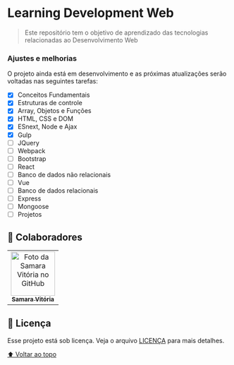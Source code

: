 # Learning Development Web

<!---Esses são exemplos. Veja https://shields.io para outras pessoas ou para personalizar este conjunto de escudos. Você pode querer incluir dependências, status do projeto e informações de licença aqui--->

> Este repositório tem o objetivo de aprendizado das tecnologias relacionadas ao Desenvolvimento Web

### Ajustes e melhorias

O projeto ainda está em desenvolvimento e as próximas atualizações serão voltadas nas seguintes tarefas:

- [x] Conceitos Fundamentais
- [x] Estruturas de controle
- [x] Array, Objetos e Funções
- [x] HTML, CSS e DOM
- [x] ESnext, Node e Ajax
- [x] Gulp
- [ ] JQuery
- [ ] Webpack
- [ ] Bootstrap
- [ ] React
- [ ] Banco de dados não relacionais
- [ ] Vue
- [ ] Banco de dados relacionais
- [ ] Express
- [ ] Mongoose
- [ ] Projetos 

## 🤝 Colaboradores

<table>
  <tr>
    <td align="center">
      <a href="#">
        <img src="[https://media.licdn.com/dms/image/D4D03AQFPNXrqXphbrQ/profile-displayphoto-shrink_200_200/0/1669081570828?e=1684368000&v=beta&t=zaSdLyYijQJM1GqY4fcNpXRj85OjXTNllaORI_UI2Bk](https://media.licdn.com/dms/image/D4D03AQFPNXrqXphbrQ/profile-displayphoto-shrink_200_200/0/1669081570828?e=1694044800&v=beta&t=V7G2hypBZXemPt4JZgLI5huBf0qpO23tMHNdYSJzQvY)" width="100px;" alt="Foto da Samara Vitória no GitHub"/><br>
        <sub>
          <b>Samara Vitória</b>
        </sub>
      </a>
    </td>
  </tr>
</table>

## 📝 Licença

Esse projeto está sob licença. Veja o arquivo [LICENÇA](LICENSE.md) para mais detalhes.

[⬆ Voltar ao topo](#learning-development-web)<br>

